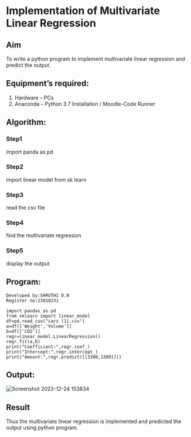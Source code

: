 # Implementation of Multivariate Linear Regression
## Aim
To write a python program to implement multivariate linear regression and predict the output.
## Equipment’s required:
1.	Hardware – PCs
2.	Anaconda – Python 3.7 Installation / Moodle-Code Runner
## Algorithm:
### Step1
import panda as pd
### Step2
import linear model from sk learn
### Step3
read the csv file
### Step4
find the multivariate regression
### Step5
display the output
## Program:
```
Developed by:SHRUTHI D.N
Register no:23010231

import pandas as pd
from sklearn import linear_model
df=pd.read_csv("cars (1).csv")
a=df[['Weight','Volume']]
b=df[['CO2']]
regr=linear_model.LinearRegression()
regr.fit(a,b)
print("Coefficient:",regr.coef_)
print("Intercept:",regr.intercept_)
print("Amount:",regr.predict([[3300,1300]]))
```
## Output:
![Screenshot 2023-12-24 153834](https://github.com/Shruthidn27/Multivariate-Linear-Regression/assets/138849783/cfcfea5b-1323-45e5-90df-d93ddf275561)


## Result
Thus the multivariate linear regression is implemented and predicted the output using python program.
